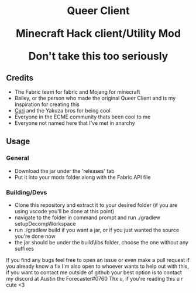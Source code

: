 <h1 align="center"> Queer Client
<p> Minecraft Hack client/Utility Mod
<p>  Don't take this too seriously

## Credits

- The Fabric team for fabric and Mojang for minecraft
- Bailey, or the person who made the original Queer Client and is my inspiration for creating this
- [Cyri](https://github.com/Fentanull) and the Yakuza bros for being cool
- Everyone in the ECME community thats been cool to me
- Everyone not named here that I've met in anarchy

## Usage

### General

- Download the jar under the 'releases' tab
- Put it into your mods folder along with the Fabric API file

### Building/Devs

- Clone this repository and extract it to your desired folder (if you are using vscode you'll be done at this point)
- navigate to the folder in command prompt and run ./gradlew setupDecompWorkspace
- run ./gradlew build if you want a jar, or if you just wanted the source you're done now
- the jar should be under the build\libs folder, choose the one without any suffixes

If you find any bugs feel free to open an issue or even make a pull request if you already know a fix
I'm also open to whoever wants to help out with this, if you want to contact me outside of github your best option is to contact my discord at Austin the Forecaster#0760
Thx u, if you're reading this u r cute <3
